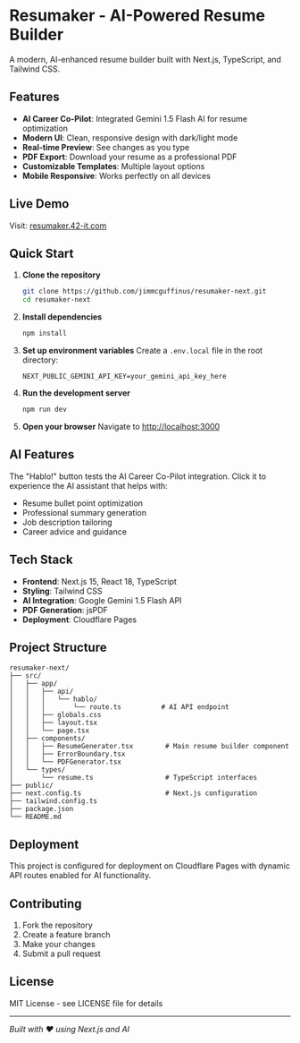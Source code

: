 # Resumaker - AI-Powered Resume Builder

A modern, AI-enhanced resume builder built with Next.js, TypeScript, and Tailwind CSS.

## Features

- **AI Career Co-Pilot**: Integrated Gemini 1.5 Flash AI for resume optimization
- **Modern UI**: Clean, responsive design with dark/light mode
- **Real-time Preview**: See changes as you type
- **PDF Export**: Download your resume as a professional PDF
- **Customizable Templates**: Multiple layout options
- **Mobile Responsive**: Works perfectly on all devices

## Live Demo

Visit: [resumaker.42-it.com](https://resumaker.42-it.com)

## Quick Start

1. **Clone the repository**
   ```bash
   git clone https://github.com/jimmcguffinus/resumaker-next.git
   cd resumaker-next
   ```

2. **Install dependencies**
   ```bash
   npm install
   ```

3. **Set up environment variables**
   Create a `.env.local` file in the root directory:
   ```
   NEXT_PUBLIC_GEMINI_API_KEY=your_gemini_api_key_here
   ```

4. **Run the development server**
   ```bash
   npm run dev
   ```

5. **Open your browser**
   Navigate to [http://localhost:3000](http://localhost:3000)

## AI Features

The "Hablo!" button tests the AI Career Co-Pilot integration. Click it to experience the AI assistant that helps with:
- Resume bullet point optimization
- Professional summary generation
- Job description tailoring
- Career advice and guidance

## Tech Stack

- **Frontend**: Next.js 15, React 18, TypeScript
- **Styling**: Tailwind CSS
- **AI Integration**: Google Gemini 1.5 Flash API
- **PDF Generation**: jsPDF
- **Deployment**: Cloudflare Pages

## Project Structure

```
resumaker-next/
├── src/
│   ├── app/
│   │   ├── api/
│   │   │   └── hablo/
│   │   │       └── route.ts          # AI API endpoint
│   │   ├── globals.css
│   │   ├── layout.tsx
│   │   └── page.tsx
│   ├── components/
│   │   ├── ResumeGenerator.tsx        # Main resume builder component
│   │   ├── ErrorBoundary.tsx
│   │   └── PDFGenerator.tsx
│   └── types/
│       └── resume.ts                  # TypeScript interfaces
├── public/
├── next.config.ts                     # Next.js configuration
├── tailwind.config.ts
├── package.json
└── README.md
```

## Deployment

This project is configured for deployment on Cloudflare Pages with dynamic API routes enabled for AI functionality.

## Contributing

1. Fork the repository
2. Create a feature branch
3. Make your changes
4. Submit a pull request

## License

MIT License - see LICENSE file for details

---

*Built with ❤️ using Next.js and AI*
